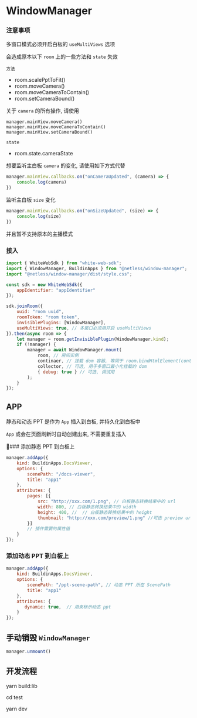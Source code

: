 # WindowManager

### 注意事项
多窗口模式必须开启白板的 `useMultiViews` 选项

会造成原本以下 `room` 上的一些方法和 `state` 失效

`方法`
- room.scalePptToFit()
- room.moveCamera()
- room.moveCameraToContain()
- room.setCameraBound()

关于 `camera` 的所有操作, 请使用
```
manager.mainView.moveCamera()
manager.mainView.moveCameraToContain()
manager.mainView.setCameraBound()
```

`state`
- room.state.cameraState

想要监听主白板 `camera` 的变化, 请使用如下方式代替
```javascript
manager.mainView.callbacks.on("onCameraUpdated", (camera) => {
    console.log(camera)
})
```
监听主白板 `size` 变化
```javascript
manager.mainView.callbacks.on("onSizeUpdated", (size) => {
    console.log(size)
})
```


并且暂不支持原本的主播模式

### 接入
```javascript
import { WhiteWebSdk } from "white-web-sdk";
import { WindowManager, BuildinApps } from "@netless/window-manager";
import "@netless/window-manager/dist/style.css";

const sdk = new WhiteWebSdk({
    appIdentifier: "appIdentifier"
});

sdk.joinRoom({
    uuid: "room uuid",
    roomToken: "room token",
    invisiblePlugins: [WindowManager],
    useMultiViews: true, // 多窗口必须用开启 useMultiViews
}).then(async room => {
    let manager = room.getInvisiblePlugin(WindowManager.kind);
    if (!manager) {
        manager = await WindowManager.mount(
            room, // 房间实例
            continaer, // 挂载 dom 容器, 等同于 room.bindHtmlElement(continaer)
            collector, // 可选, 用于多窗口最小化挂载的 dom
            { debug: true } // 可选, 调试用
        );
    }
});
```

## APP
静态和动态 PPT 是作为 `App` 插入到白板, 并持久化到白板中

`App` 或会在页面刷新时自动创建出来, 不需要重复插入

### 添加静态 PPT 到白板上
```javascript
manager.addApp({
    kind: BuildinApps.DocsViewer,
    options: {
        scenePath: "/docs-viewer",
        title: "app1"
    },
    attributes: {
        pages: [{
            src: "http://xxx.com/1.png", // 白板静态转换结果中的 url
            width: 800, // 白板静态转换结果中的 width
            height: 400, //  // 白板静态转换结果中的 height
            thumbnail: "http://xxx.com/preview/1.png" //可选 preview url
        }]
        // 插件需要的属性值
    }
});
```


### 添加动态 PPT 到白板上
```javascript
manager.addApp({
    kind: BuildinApps.DocsViewer,
    options: {
        scenePath: "/ppt-scene-path", // 动态 PPT 所在 ScenePath
        title: "app1"
    },
    attributes: {
       dynamic: true,  // 用来标示动态 ppt
    }
});
```


## 手动销毁 `WindowManager`
```javascript
manager.unmount()
```


## 开发流程
yarn build:lib

cd test

yarn dev